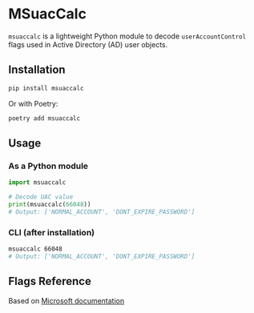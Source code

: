 # MSuacCalc

`msuaccalc` is a lightweight Python module to decode `userAccountControl` flags used in Active Directory (AD) user objects.

## Installation

```bash
pip install msuaccalc
```

Or with Poetry:

```bash
poetry add msuaccalc
```

## Usage

### As a Python module

```python
import msuaccalc

# Decode UAC value
print(msuaccalc(66048))
# Output: ['NORMAL_ACCOUNT', 'DONT_EXPIRE_PASSWORD']
```

### CLI (after installation)

```bash
msuaccalc 66048
# Output: ['NORMAL_ACCOUNT', 'DONT_EXPIRE_PASSWORD']
```

## Flags Reference

Based on [Microsoft documentation](https://learn.microsoft.com/en-us/troubleshoot/windows-server/active-directory/useraccountcontrol-manipulate-account-properties#list-of-property-flags)